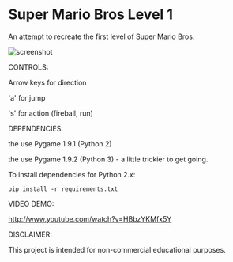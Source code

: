Super Mario Bros Level 1
=============

An attempt to recreate the first level of Super Mario Bros.

![screenshot](https://raw.github.com/justinmeister/Mario-Level-1/master/screenshot.png)

CONTROLS: 

Arrow keys for direction

'a' for jump

's' for action (fireball, run)


DEPENDENCIES:

the use Pygame 1.9.1 (Python 2)

the use Pygame 1.9.2 (Python 3) - a little trickier to get going.

To install dependencies for Python 2.x:

	pip install -r requirements.txt

VIDEO DEMO:

http://www.youtube.com/watch?v=HBbzYKMfx5Y
   
DISCLAIMER:

This project is intended for non-commercial educational purposes.
